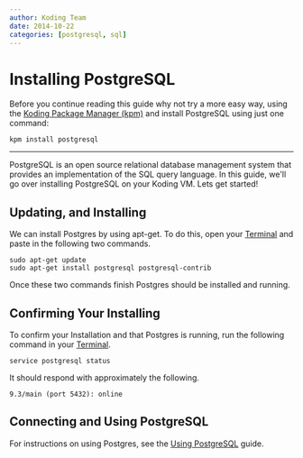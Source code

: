 ```yaml
---
author: Koding Team
date: 2014-10-22
categories: [postgresql, sql]
---
```


# Installing PostgreSQL

Before you continue reading this guide why not try a more easy way, using the [Koding Package Manager (kpm)](http://learn.koding.com/guides/getting-started-kpm/) and install PostgreSQL using just one command:

```
kpm install postgresql
```

***

PostgreSQL is an open source relational database management system that 
provides an implementation of the SQL query language. In this guide, 
we'll go over installing PostgreSQL on your Koding VM. Lets get started!

## Updating, and Installing

We can install Postgres by using apt-get. To do this, open your 
[Terminal][terminal] and paste in the following two commands.

```
sudo apt-get update
sudo apt-get install postgresql postgresql-contrib
```

Once these two commands finish Postgres should be installed and running.

## Confirming Your Installing

To confirm your Installation and that Postgres is running, run the 
following command in your [Terminal][terminal].

```
service postgresql status
```

It should respond with approximately the following.

```
9.3/main (port 5432): online
```

## Connecting and Using PostgreSQL

For instructions on using Postgres, see the [Using PostgreSQL][using] 
guide.



[terminal]: https://koding.com/IDE
[using]: /guides/postgresql-on-koding
